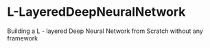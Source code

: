 # L-LayeredDeepNeuralNetwork
Building a L  - layered Deep Neural Network from Scratch without any framework 
